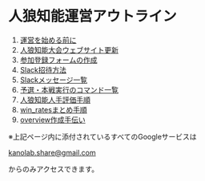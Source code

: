 # 人狼知能運営アウトライン

1. [運営を始める前に](./preparing.md)
2. [人狼知能大会ウェブサイト更新](./edit_website.md)
3. [参加登録フォームの作成](./registration_form.md)
4. [Slack招待方法](./slack_invitation.md)
5. [Slackメッセージ一覧](./slack_message.md)
6. [予選・本戦実行のコマンド一覧](./server_command.md)
7. [人狼知能人手評価手順](./subjective_evaluation.md)
8. [win_ratesまとめ手順](./win_rates.md)
9. [overview作成手伝い](./overview.md)



※上記ページ内に添付されているすべてのGoogleサービスは

kanolab.share@gmail.com

からのみアクセスできます。